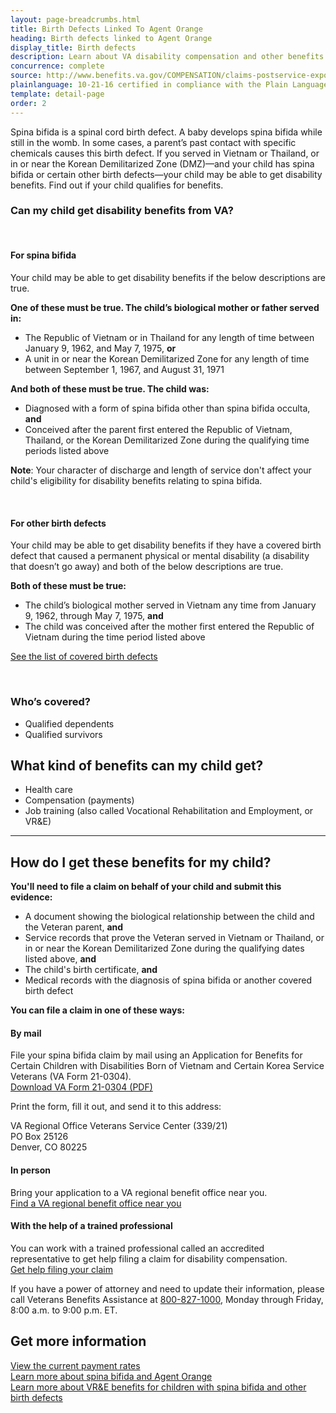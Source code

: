 ```yaml
---
layout: page-breadcrumbs.html
title: Birth Defects Linked To Agent Orange
heading: Birth defects linked to Agent Orange
display_title: Birth defects
description: Learn about VA disability compensation and other benefits for children of Veterans with birth defects related to Agent Orange exposure. If you served in South Vietnam or the Republic of Korea, and your child has spina bifida or certain other birth defects, find out if they qualify for benefits.
concurrence: complete
source: http://www.benefits.va.gov/COMPENSATION/claims-postservice-exposures-asbestos.asp
plainlanguage: 10-21-16 certified in compliance with the Plain Language Act
template: detail-page
order: 2
---
```


<div class="va-introtext">

Spina bifida is a spinal cord birth defect. A baby develops spina bifida while still in the womb. In some cases, a parent’s past contact with specific chemicals causes this birth defect. If you served in Vietnam or Thailand, or in or near the Korean Demilitarized Zone (DMZ)—and your child has spina bifida or certain other birth defects—your child may be able to get disability benefits. Find out if your child qualifies for benefits.

</div>


<div class="feature" markdown="1">

### Can my child get disability benefits from VA?

<br>

#### For spina bifida

Your child may be able to get disability benefits if the below descriptions are true.

**One of these must be true. The child’s biological mother or father served in:**

- The Republic of Vietnam or in Thailand for any length of time between January 9, 1962, and May 7, 1975, **or**
- A unit in or near the Korean Demilitarized Zone for any length of time between September 1, 1967, and August 31, 1971

**And both of these must be true. The child was:**
- Diagnosed with a form of spina bifida other than spina bifida occulta, **and**
- Conceived after the parent first entered the Republic of Vietnam, Thailand, or the Korean Demilitarized Zone during the qualifying time periods listed above

**Note**: Your character of discharge and length of service don't affect your child's eligibility for disability benefits relating to spina bifida.

<br>

#### For other birth defects

Your child may be able to get disability benefits if they have a covered birth defect that caused a permanent physical or mental disability (a disability that doesn’t go away) and both of the below descriptions are true.

**Both of these must be true:**
- The child’s biological mother served in Vietnam any time from January 9, 1962, through May 7, 1975, **and**
- The child was conceived after the mother first entered the Republic of Vietnam during the time period listed above

[See the list of covered birth defects](https://www.publichealth.va.gov/exposures/agentorange/birth-defects/children-women-vietnam-vets.asp)

<br>

### Who’s covered?

- Qualified dependents
- Qualified survivors

</div>

## What kind of benefits can my child get?

-	Health care
-	Compensation (payments)
-	Job training (also called Vocational Rehabilitation and Employment, or VR&E)

--------

## How do I get these benefits for my child?

**You'll need to file a claim on behalf of your child and submit this evidence:**
- A document showing the biological relationship between the child and the Veteran parent, **and**
- Service records that prove the Veteran served in Vietnam or Thailand, or in or near the Korean Demilitarized Zone during the qualifying dates listed above, **and**
- The child's birth certificate, **and**
- Medical records with the diagnosis of spina bifida or another covered birth defect

**You can file a claim in one of these ways:**

#### By mail

File your spina bifida claim by mail using an Application for Benefits for Certain Children with Disabilities Born of Vietnam and Certain Korea Service Veterans (VA Form 21-0304). <br>
[Download VA Form 21-0304 (PDF)](https://www.vba.va.gov/pubs/forms/vba-21-0304-are.pdf)

Print the form, fill it out, and send it to this address:

<p class="va-address-block">
VA Regional Office Veterans Service Center (339/21)<br>
PO Box 25126<br>
Denver, CO 80225<br>
</p>

#### In person

Bring your application to a VA regional benefit office near you.<br>
[Find a VA regional benefit office near you](/find-locations/?facilityType=benefits)

#### With the help of a trained professional

You can work with a trained professional called an accredited representative to get help filing a claim for disability compensation. <br>
[Get help filing your claim](/disability/get-help-filing-claim/)

If you have a power of attorney and need to update their information, please call Veterans Benefits Assistance at <a href="tel:+18008271000">800-827-1000</a>, Monday through Friday, 8:00 a.m. to 9:00 p.m. ET.


## Get more information 

[View the current payment rates](https://www.benefits.va.gov/compensation/sb2017.asp)<br>
[Learn more about spina bifida and Agent Orange](https://www.publichealth.va.gov/exposures/agentorange/birth-defects/spina-bifida.asp)<br>
[Learn more about VR&E benefits for children with spina bifida and other birth defects](https://www.benefits.va.gov/VOCREHAB/Ben_for_Children_with_Disabilities_Chapter_18.asp)


